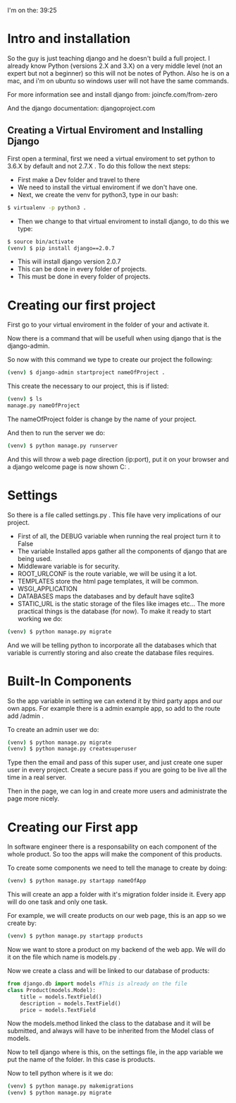I'm on the: 39:25

# Intro and installation
So the guy is just teaching django and he doesn't build a full project. I already know Python (versions 2.X and 3.X) on a very middle level (not an expert but not a beginner) so this will not be notes of Python. Also he is on a mac, and i'm on ubuntu so windows user will not have the same commands.

For more information see and install django from:
joincfe.com/from-zero

And the django documentation: djangoproject.com

## Creating a Virtual Enviroment and Installing Django
First open a terminal, first we need a virtual enviroment to set python to 3.6.X by default and not 2.7.X . To do this follow the next steps:

- First make a Dev folder and travel to there
- We need to install the virtual enviroment if we don't have one.
- Next, we create the venv for python3, type in our bash:
```bash
$ virtualenv -p python3 .
```
- Then we change to that virtual enviroment to install django, to do this we type:
```bash
$ source bin/activate
(venv) $ pip install django==2.0.7
```
- This will install django version 2.0.7
- This can be done in every folder of projects.
- This must be done in every folder of projects.

# Creating our first project
First go to your virtual enviroment in the folder of your and activate it.

Now there is a command that will be usefull when using django that is the django-admin.

So now with this command we type to create our project the following:
```bash
(venv) $ django-admin startproject nameOfProject .
```
This create the necessary to our project, this is if listed:
```bash
(venv) $ ls
manage.py nameOfProject
```
The nameOfProject folder is change by the name of your project.

And then to run the server we do:
```bash
(venv) $ python manage.py runserver
```
And this will throw a web page direction (ip:port), put it on your browser and a django welcome page is now shown C: . 

# Settings
So there is a file called settings.py . This file have very implications of our project.
- First of all, the DEBUG variable when running the real project turn it to False
- The variable Installed apps gather all the components of django that are being used.
- Middleware variable is for security.
- ROOT_URLCONF is the route variable, we will be using it a lot.
- TEMPLATES store the html page templates, it will be common.
- WSGI_APPLICATION
- DATABASES maps the databases and by default have sqlite3
- STATIC_URL is the static storage of the files like images etc...
The more practical things is the database (for now). To make it ready to start working we do:
```bash
(venv) $ python manage.py migrate
```
And we will be telling python to incorporate all the databases which that variable is currently storing and also create the database files requires.

# Built-In Components
So the app variable in setting we can extend it by third party apps and our own apps.
For example there is a admin example app, so add to the route add /admin .

To create an admin user we do:
```bash
(venv) $ python manage.py migrate
(venv) $ python manage.py createsuperuser
```
Type then the email and pass of this super user, and just create one super user in every project. Create a secure pass if you are going to be live all the time in a real server.

Then in the page, we can log in and create more users and administrate the page more nicely.

# Creating our First app
In software engineer there is a responsability on each component of the whole product. So too the apps will make the component of this products.

To create some components we need to tell the manage to create by doing:
```bash
(venv) $ python manage.py startapp nameOfApp
```
This will create an app a folder with it's migration folder inside it. Every app will do one task and only one task.

For example, we will create products on our web page, this is an app so we create by:
```bash 
(venv) $ python manage.py startapp products
```
Now we want to store a product on my backend of the web app. We will do it on the file which name is models.py .

Now we create a class and will be linked to our database of products:
```Python
from django.db import models #This is already on the file
class Product(models.Model):
    title = models.TextField()
    description = models.TextField()
    price = models.TextField
```
Now the models.method linked the class to the database and it will be submitted, and always will have to be inherited from the Model class of models.

Now to tell django where is this, on the settings file, in the app variable we put the name of the folder. In this case is products.

Now to tell python where is it we do:
```bash
(venv) $ python manage.py makemigrations
(venv) $ python manage.py migrate
```